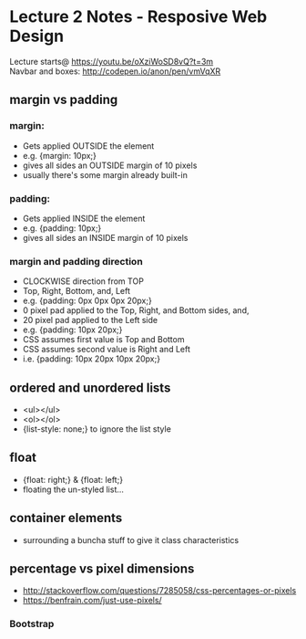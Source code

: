 # Lecture 2 Notes - Resposive Web Design  

Lecture starts@ https://youtu.be/oXziWoSD8vQ?t=3m  
Navbar and boxes: http://codepen.io/anon/pen/vmVqXR  

## margin vs padding
### margin:  
- Gets applied OUTSIDE the element
- e.g. {margin: 10px;}
- gives all sides an OUTSIDE margin of 10 pixels
- usually there's some margin already built-in

### padding:  
- Gets applied INSIDE the element
- e.g. {padding: 10px;}
- gives all sides an INSIDE margin of 10 pixels

### margin and padding direction
- CLOCKWISE direction from TOP
- Top, Right, Bottom, and, Left
- e.g. {padding: 0px 0px 0px 20px;}
- 0 pixel pad applied to the Top, Right, and Bottom sides, and,
- 20 pixel pad applied to the Left side
- e.g. {padding: 10px 20px;}
- CSS assumes first value is Top and Bottom
- CSS assumes second value is Right and Left
- i.e. {padding: 10px 20px 10px 20px;}

## ordered and unordered lists
 - \<ul\>\</ul\>
 - \<ol>\</ol>
 - {list-style: none;} to ignore the list style

## float
 - {float: right;} & {float: left;}  
 - floating the un-styled list...

## container elements
 - surrounding a buncha stuff to give it class characteristics

## percentage vs pixel dimensions
 - http://stackoverflow.com/questions/7285058/css-percentages-or-pixels
 - https://benfrain.com/just-use-pixels/

### Bootstrap
